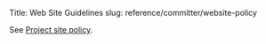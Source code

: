 Title: Web Site Guidelines
slug: reference/committer/website-policy

See <a href="https://infra.apache.org/project-site-policy.html">Project site policy</a>.
